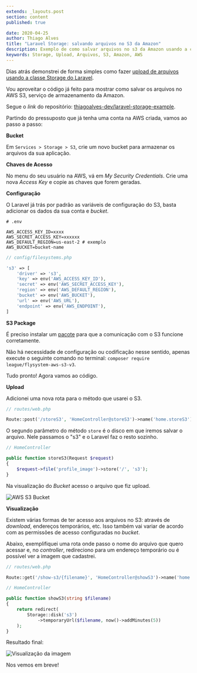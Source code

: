```yaml
---
extends: _layouts.post
section: content
published: true

date: 2020-04-25
author: Thiago Alves
title: "Laravel Storage: salvando arquivos no S3 da Amazon"
description: Exemplo de como salvar arquivos no s3 da Amazon usando a classe Storage do Laravel.
keywords: Storage, Upload, Arquivos, S3, Amazon, AWS
---
```


Dias atrás demonstrei de forma simples como
fazer [upload de arquivos usando a classe Storage do Laravel](/blog/laravel-storage-upload-de-arquivos-de-forma-simples-e-correta).

Vou aproveitar o código já feito para mostrar como salvar os arquivos no AWS S3, serviço de armazenamento da Amazon.

Segue o _link_ do
repositório: [thiagoalves-dev/laravel-storage-example](https://github.com/thiagoalves-dev/laravel-storage-example).

Partindo do pressuposto que já tenha uma conta na AWS criada, vamos ao passo a passo:

**Bucket**

Em `Services > Storage > S3`, crie um novo bucket para armazenar os arquivos da sua aplicação.

**Chaves de Acesso**

No menu do seu usuário na AWS, vá em _My Security Credentials_. Crie uma nova _Access Key_ e copie as chaves que forem
geradas.

**Configuração**

O Laravel já trás por padrão as variáveis de configuração do S3, basta adicionar os dados da sua conta e _bucket_.

```dotenv
# .env

AWS_ACCESS_KEY_ID=xxxx
AWS_SECRET_ACCESS_KEY=xxxxxx
AWS_DEFAULT_REGION=us-east-2 # exemplo
AWS_BUCKET=bucket-name
```

```php
// config/filesystems.php

's3' => [
    'driver' => 's3',
    'key' => env('AWS_ACCESS_KEY_ID'),
    'secret' => env('AWS_SECRET_ACCESS_KEY'),
    'region' => env('AWS_DEFAULT_REGION'),
    'bucket' => env('AWS_BUCKET'),
    'url' => env('AWS_URL'),
    'endpoint' => env('AWS_ENDPOINT'),
]
```

**S3 Package**

É preciso instalar um [pacote](https://github.com/thephpleague/flysystem-aws-s3-v3) para que a comunicação com o S3
funcione corretamente.

Não há necessidade de configuração ou codificação nesse sentido, apenas execute o seguinte comando no
terminal: `composer require league/flysystem-aws-s3-v3`.

Tudo pronto! Agora vamos ao código.

**Upload**

Adicionei uma nova rota para o método que usarei o S3.

```php
// routes/web.php

Route::post('/storeS3', 'HomeController@storeS3')->name('home.storeS3');
```

O segundo parâmetro do método `store` é o disco em que iremos salvar o arquivo. Nele passamos o "s3" e o Laravel faz o
resto sozinho.

```php
// HomeController

public function storeS3(Request $request)
{
    $request->file('profile_image')->store('/', 's3');
}
```

Na visualização do _Bucket_ acesso o arquivo que fiz upload.

<img src="/assets/images/post-laravel-storage-s3/s3-print.png" alt="AWS S3 Bucket"/>

**Visualização**

Existem várias formas de ter acesso aos arquivos no S3: através de _download_, endereços temporários, etc. Isso também
vai variar de acordo com as permissões de acesso configuradas no _bucket_.

Abaixo, exemplifiquei uma rota onde passo o nome do arquivo que quero acessar e, no _controller_, redireciono para um
endereço temporário ou é possível ver a imagem que cadastrei.

```php
// routes/web.php

Route::get('/show-s3/{filename}', 'HomeController@showS3')->name('home.showS3');
```

```php
// HomeController

public function showS3(string $filename)
{
    return redirect(
        Storage::disk('s3')
            ->temporaryUrl($filename, now()->addMinutes(5))
    );
}
```

Resultado final:

<img src="/assets/images/post-laravel-storage-s3/image-show-print.png" alt="Visualização da imagem"/>

Nos vemos em breve!
